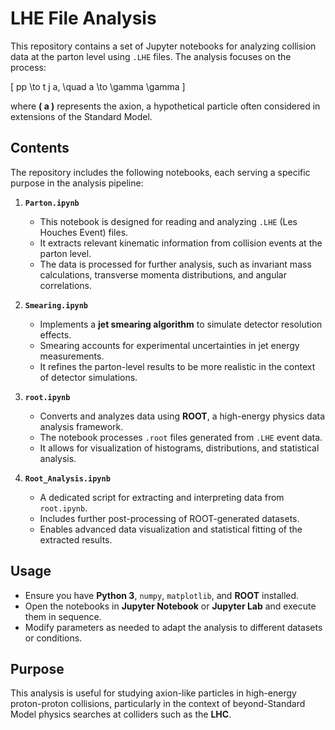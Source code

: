 # **LHE File Analysis**  

This repository contains a set of Jupyter notebooks for analyzing collision data at the parton level using `.LHE` files. The analysis focuses on the process:  

\[
pp \to t j a, \quad a \to \gamma \gamma
\]  

where **\( a \)** represents the axion, a hypothetical particle often considered in extensions of the Standard Model.  

## **Contents**  

The repository includes the following notebooks, each serving a specific purpose in the analysis pipeline:  

1. **`Parton.ipynb`**  
   - This notebook is designed for reading and analyzing `.LHE` (Les Houches Event) files.  
   - It extracts relevant kinematic information from collision events at the parton level.  
   - The data is processed for further analysis, such as invariant mass calculations, transverse momenta distributions, and angular correlations.  

2. **`Smearing.ipynb`**  
   - Implements a **jet smearing algorithm** to simulate detector resolution effects.  
   - Smearing accounts for experimental uncertainties in jet energy measurements.  
   - It refines the parton-level results to be more realistic in the context of detector simulations.  

3. **`root.ipynb`**  
   - Converts and analyzes data using **ROOT**, a high-energy physics data analysis framework.  
   - The notebook processes `.root` files generated from `.LHE` event data.  
   - It allows for visualization of histograms, distributions, and statistical analysis.  

4. **`Root_Analysis.ipynb`**  
   - A dedicated script for extracting and interpreting data from `root.ipynb`.  
   - Includes further post-processing of ROOT-generated datasets.  
   - Enables advanced data visualization and statistical fitting of the extracted results.  

## **Usage**  

- Ensure you have **Python 3**, `numpy`, `matplotlib`, and **ROOT** installed.  
- Open the notebooks in **Jupyter Notebook** or **Jupyter Lab** and execute them in sequence.  
- Modify parameters as needed to adapt the analysis to different datasets or conditions.  

## **Purpose**  

This analysis is useful for studying axion-like particles in high-energy proton-proton collisions, particularly in the context of beyond-Standard Model physics searches at colliders such as the **LHC**.  

